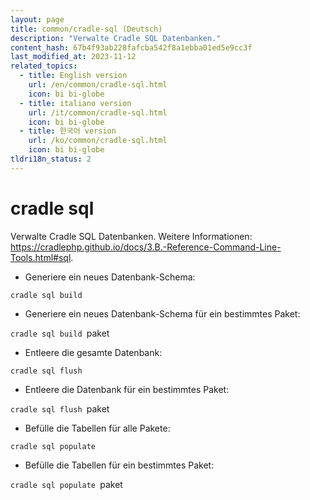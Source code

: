 ```yaml
---
layout: page
title: common/cradle-sql (Deutsch)
description: "Verwalte Cradle SQL Datenbanken."
content_hash: 67b4f93ab228fafcba542f8a1ebba01ed5e9cc3f
last_modified_at: 2023-11-12
related_topics:
  - title: English version
    url: /en/common/cradle-sql.html
    icon: bi bi-globe
  - title: italiano version
    url: /it/common/cradle-sql.html
    icon: bi bi-globe
  - title: 한국어 version
    url: /ko/common/cradle-sql.html
    icon: bi bi-globe
tldri18n_status: 2
---
```

# cradle sql

Verwalte Cradle SQL Datenbanken.
Weitere Informationen: <https://cradlephp.github.io/docs/3.B.-Reference-Command-Line-Tools.html#sql>.

- Generiere ein neues Datenbank-Schema:

`cradle sql build`

- Generiere ein neues Datenbank-Schema für ein bestimmtes Paket:

`cradle sql build `<span class="tldr-var badge badge-pill bg-dark-lm bg-white-dm text-white-lm text-dark-dm font-weight-bold">paket</span>

- Entleere die gesamte Datenbank:

`cradle sql flush`

- Entleere die Datenbank für ein bestimmtes Paket:

`cradle sql flush `<span class="tldr-var badge badge-pill bg-dark-lm bg-white-dm text-white-lm text-dark-dm font-weight-bold">paket</span>

- Befülle die Tabellen für alle Pakete:

`cradle sql populate`

- Befülle die Tabellen für ein bestimmtes Paket:

`cradle sql populate `<span class="tldr-var badge badge-pill bg-dark-lm bg-white-dm text-white-lm text-dark-dm font-weight-bold">paket</span>
